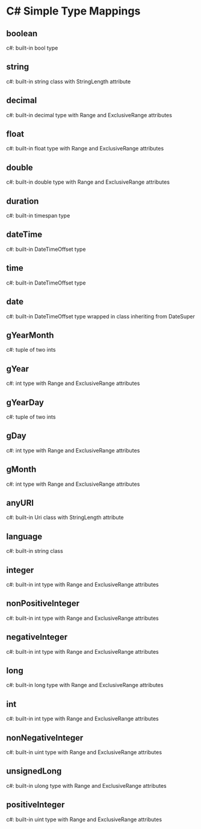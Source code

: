 # C# Simple Type Mappings

## boolean
c#: built-in bool type

## string
c#: built-in string class with StringLength attribute

## decimal
c#: built-in decimal type with Range and ExclusiveRange attributes

## float
c#: built-in float type with Range and ExclusiveRange attributes

## double
c#: built-in double type with Range and ExclusiveRange attributes

## duration
c#: built-in timespan type

## dateTime
c#: built-in DateTimeOffset type

## time
c#: built-in DateTimeOffset type 

## date
c#: built-in DateTimeOffset type wrapped in class inheriting from DateSuper

## gYearMonth
c#: tuple of two ints

## gYear
c#: int type with Range and ExclusiveRange attributes

## gYearDay
c#: tuple of two ints

## gDay
c#: int type with Range and ExclusiveRange attributes

## gMonth
c#: int type with Range and ExclusiveRange attributes

## anyURI
c#: built-in Uri class with StringLength attribute

## language
c#: built-in string class

## integer
c#: built-in int type with Range and ExclusiveRange attributes

## nonPositiveInteger
c#: built-in int type with Range and ExclusiveRange attributes

## negativeInteger
c#: built-in int type with Range and ExclusiveRange attributes

## long
c#: built-in long type with Range and ExclusiveRange attributes

## int
c#: built-in int type with Range and ExclusiveRange attributes

## nonNegativeInteger
c#: built-in uint type with Range and ExclusiveRange attributes

## unsignedLong
c#: built-in ulong type with Range and ExclusiveRange attributes

## positiveInteger
c#: built-in uint type with Range and ExclusiveRange attributes

